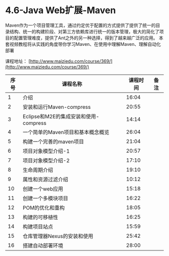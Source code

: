 # 4.6-Java Web扩展-Maven

Maven作为一个项目管理工具，通过约定优于配置的方式提供了提供了统一的目录结构、统一的构建阶段、对第三方依赖库进行统一的版本管理，极大的简化了项目的配置管理难度，提供了Ant之外的另一种选择，得到了越来越广泛的应用。 本套视频教程将从实践的角度带你学习Maven、在使用中理解Maven、理解自动化部署

课程地址：  [http://www.maiziedu.com/course/369/](http://www.maiziedu.com/course/369/)

| 序号 | 课程名称 | 课程时间 | 备注 |
| --- | --- | --- | --- |
| 1 | 介绍 | 16:04 | |
| 2 | 安装和运行Maven-compress | 20:55 | |
| 3 | Eclipse和M2E的集成安装和使用-compress | 14:14 | |
| 4 | 一个简单的Maven项目和基本概念概览 | 26:04 | |
| 5 | 构建一个完善的maven项目 | 21:04 | |
| 6 | 项目对象模型介绍-1 | 20:57 | |
| 7 | 项目对象模型介绍-2 | 17:10 | |
| 8 | 生命周期介绍 | 19:10 | |
| 9 | 属性和资源过滤介绍 | 10:12 | |
| 10 | 创建一个web应用 | 15:18 | |
| 11 | 创建一个多模块项目 | 16:22 | |
| 12 | POM的优化和重构 | 18:05 | |
| 13 | 构建的可移植性 | 16:25 | |
| 14 | 构建项目站点 | 15:59 | |
| 15 | 仓库管理器Nexus的安装和使用 | 25:42 | |
| 16 | 搭建自动部署环境 | 28:00 | |